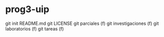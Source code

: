 # prog3-uip
git init README.md
git LICENSE
git parciales (f)
git investigaciones (f)
git laboratorios (f)
git tareas (f)
